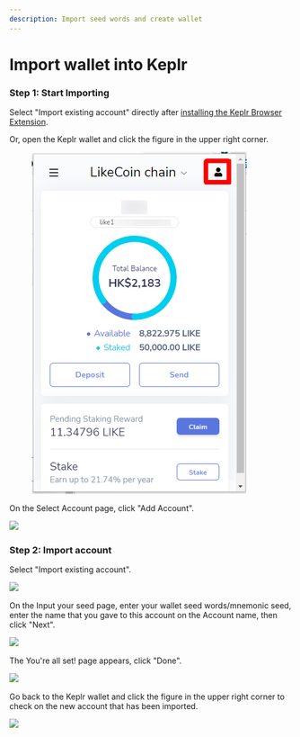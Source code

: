 ```yaml
---
description: Import seed words and create wallet
---
```


# Import wallet into Keplr

### Step 1: Start Importing

Select "Import existing account" directly after [installing the Keplr Browser Extension](how-to-install-keplr-extension.md).

Or, open the Keplr wallet and click the figure in the upper right corner.

<figure><img src="../../../.gitbook/assets/Keplr Seed Words 01.png" alt=""><figcaption></figcaption></figure>

On the Select Account page, click "Add Account".

![](<../../../.gitbook/assets/Keplr Seed Words 02.png>)

### Step 2: Import account

Select "Import existing account".

![](<../../../.gitbook/assets/Keplr Seed Words 03.png>)

On the Input your seed page, enter your wallet seed words/mnemonic seed, enter the name that you gave to this account on the Account name, then click "Next".

![](<../../../.gitbook/assets/Keplr Seed Words 04.png>)

The You're all set! page appears, click "Done".

![](<../../../.gitbook/assets/Keplr Seed Words 05.png>)

Go back to the Keplr wallet and click the figure in the upper right corner to check on the new account that has been imported.

![](<../../../.gitbook/assets/Keplr Seed Words 06.png>)
